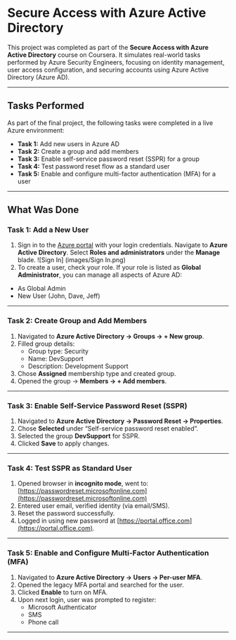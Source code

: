 # Secure Access with Azure Active Directory

This project was completed as part of the **Secure Access with Azure Active Directory** course on Coursera. It simulates real-world tasks performed by Azure Security Engineers, focusing on identity management, user access configuration, and securing accounts using Azure Active Directory (Azure AD).

---

## Tasks Performed

As part of the final project, the following tasks were completed in a live Azure environment:

- **Task 1:** Add new users in Azure AD  
- **Task 2:** Create a group and add members  
- **Task 3:** Enable self-service password reset (SSPR) for a group  
- **Task 4:** Test password reset flow as a standard user  
- **Task 5:** Enable and configure multi-factor authentication (MFA) for a user  

---

## What Was Done

### Task 1: Add a New User

1.	Sign in to the [Azure portal](https://portal.azure.com) with your login credentials. Navigate to **Azure Active Directory**. Select **Roles and administrators** under the **Manage** blade.
![Sign In] (images/Sign In.png)
2.	To create a user, check your role. If your role is listed as **Global Administrator**, you can manage all aspects of Azure AD:
   - As Global Admin
   - New User (John, Dave, Jeff)
---

### Task 2: Create Group and Add Members

1. Navigated to **Azure Active Directory → Groups → + New group**.  
2. Filled group details:
   - Group type: Security  
   - Name: DevSupport  
   - Description: Development Support 
3. Chose **Assigned** membership type and created group.  
4. Opened the group → **Members → + Add members**.  
---

### Task 3: Enable Self-Service Password Reset (SSPR)

1. Navigated to **Azure Active Directory → Password Reset → Properties**.  
2. Chose **Selected** under “Self-service password reset enabled”.  
3. Selected the group **DevSupport** for SSPR.  
4. Clicked **Save** to apply changes.
---

### Task 4: Test SSPR as Standard User

1. Opened browser in **incognito mode**, went to:  
   [https://passwordreset.microsoftonline.com](https://passwordreset.microsoftonline.com)  
2. Entered user email, verified identity (via email/SMS).  
3. Reset the password successfully.  
4. Logged in using new password at [https://portal.office.com](https://portal.office.com).
---

### Task 5: Enable and Configure Multi-Factor Authentication (MFA)

1. Navigated to **Azure Active Directory → Users → Per-user MFA**.  
2. Opened the legacy MFA portal and searched for the user.  
3. Clicked **Enable** to turn on MFA.  
4. Upon next login, user was prompted to register:
   - Microsoft Authenticator  
   - SMS  
   - Phone call

---
